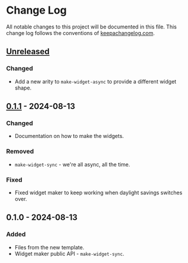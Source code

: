 # Change Log
All notable changes to this project will be documented in this file. This change log follows the conventions of [keepachangelog.com](http://keepachangelog.com/).

## [Unreleased]
### Changed
- Add a new arity to `make-widget-async` to provide a different widget shape.

## [0.1.1] - 2024-08-13
### Changed
- Documentation on how to make the widgets.

### Removed
- `make-widget-sync` - we're all async, all the time.

### Fixed
- Fixed widget maker to keep working when daylight savings switches over.

## 0.1.0 - 2024-08-13
### Added
- Files from the new template.
- Widget maker public API - `make-widget-sync`.

[Unreleased]: https://sourcehost.site/your-name/test-clojure/compare/0.1.1...HEAD
[0.1.1]: https://sourcehost.site/your-name/test-clojure/compare/0.1.0...0.1.1
